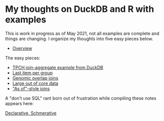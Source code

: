 # My thoughts on DuckDB and R with examples

This is work in progress as of May 2021, not all examples are complete and
things are changing. I organize my thoughts into five easy pieces below.

* [Overview](https://bwlewis.github.io/duckdb_and_r/thoughts_on_duckdb.html)

The easy pieces:

* [TPCH join-aggregate example from DuckDB](https://bwlewis.github.io/duckdb_and_r/tpch/tpch.html)
* [Last item per group](https://bwlewis.github.io/duckdb_and_r/last/last.html)
* [Genomic overlap joins](https://bwlewis.github.io/duckdb_and_r/ranges/ranges.html)
* [Large out of core data]()
* ["As of"-style joins]()

A "don't use SQL" rant born out of frustration while compiling these notes appears here:

[Declarative, Schmerative](https://bwlewis.github.io/duckdb_and_r/last/declarative.html)
